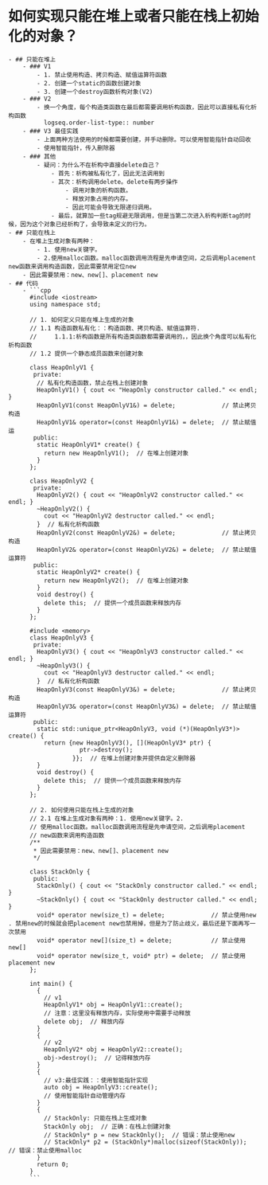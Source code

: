 # 如何实现只能在堆上或者只能在栈上初始化的对象？
	- ## 只能在堆上
		- ### V1
			- 1. 禁止使用构造、拷贝构造、赋值运算符函数
			- 2. 创建一个static的函数创建对象
			- 3. 创建一个destroy函数析构对象(V2)
		- ### V2
			- 换一个角度，每个构造类函数在最后都需要调用析构函数，因此可以直接私有化析构函数
			  logseq.order-list-type:: number
		- ### V3 最佳实践
			- 上面两种方法使用的时候都需要创建，并手动删除。可以使用智能指针自动回收
			- 使用智能指针，传入删除器
		- ### 其他
			- 疑问：为什么不在析构中直接delete自己？
				- 首先：析构被私有化了，因此无法调用到
				- 其次：析构调用delete。delete有两步操作
					- 调用对象的析构函数。
					- 释放对象占用的内存。
					- 因此可能会导致无限递归调用。
				- 最后，就算加一些tag规避无限调用，但是当第二次进入析构判断tag的时候，因为这个对象已经析构了，会导致未定义的行为。
	- ## 只能在栈上
		- 在堆上生成对象有两种：
			- 1. 使用new关键字。
			- 2.使用malloc函数。malloc函数调用流程是先申请空间，之后调用placement new函数来调用构造函数，因此需要禁用定位new
		- 因此需要禁用：new、new[]、placement new
	- ## 代码
		- ```cpp
		  #include <iostream>
		  using namespace std;
		  
		  // 1. 如何定义只能在堆上生成的对象
		  // 1.1 构造函数私有化：：构造函数、拷贝构造、赋值运算符.
		  //     1.1.1:析构函数是所有构造类函数都需要调用的，，因此换个角度可以私有化析构函数
		  // 1.2 提供一个静态成员函数来创建对象
		  
		  class HeapOnlyV1 {
		   private:
		    // 私有化构造函数，禁止在栈上创建对象
		    HeapOnlyV1() { cout << "HeapOnly constructor called." << endl; }
		    HeapOnlyV1(const HeapOnlyV1&) = delete;             // 禁止拷贝构造
		    HeapOnlyV1& operator=(const HeapOnlyV1&) = delete;  // 禁止赋值运
		   public:
		    static HeapOnlyV1* create() {
		      return new HeapOnlyV1();  // 在堆上创建对象
		    }
		  };
		  
		  class HeapOnlyV2 {
		   private:
		    HeapOnlyV2() { cout << "HeapOnlyV2 constructor called." << endl; }
		    ~HeapOnlyV2() {
		      cout << "HeapOnlyV2 destructor called." << endl;
		    }  // 私有化析构函数
		    HeapOnlyV2(const HeapOnlyV2&) = delete;             // 禁止拷贝构造
		    HeapOnlyV2& operator=(const HeapOnlyV2&) = delete;  // 禁止赋值运算符
		   public:
		    static HeapOnlyV2* create() {
		      return new HeapOnlyV2();  // 在堆上创建对象
		    }
		    void destroy() {
		      delete this;  // 提供一个成员函数来释放内存
		    }
		  };
		  
		  #include <memory>
		  class HeapOnlyV3 {
		   private:
		    HeapOnlyV3() { cout << "HeapOnlyV3 constructor called." << endl; }
		    ~HeapOnlyV3() {
		      cout << "HeapOnlyV3 destructor called." << endl;
		    }  // 私有化析构函数
		    HeapOnlyV3(const HeapOnlyV3&) = delete;             // 禁止拷贝构造
		    HeapOnlyV3& operator=(const HeapOnlyV3&) = delete;  // 禁止赋值运算符
		   public:
		    static std::unique_ptr<HeapOnlyV3, void (*)(HeapOnlyV3*)> create() {
		      return {new HeapOnlyV3(), [](HeapOnlyV3* ptr) {
		                ptr->destroy();
		              }};  // 在堆上创建对象并提供自定义删除器
		    }
		    void destroy() {
		      delete this;  // 提供一个成员函数来释放内存
		    }
		  };
		  
		  // 2. 如何使用只能在栈上生成的对象
		  // 2.1 在堆上生成对象有两种：1. 使用new关键字。2.
		  // 使用malloc函数。malloc函数调用流程是先申请空间，之后调用placement
		  // new函数来调用构造函数
		  /**
		   * 因此需要禁用：new、new[]、placement new
		   */
		  
		  class StackOnly {
		   public:
		    StackOnly() { cout << "StackOnly constructor called." << endl; }
		    ~StackOnly() { cout << "StackOnly destructor called." << endl; }
		    void* operator new(size_t) = delete;             // 禁止使用new . 禁用new的时候就会把placement new也禁用掉，但是为了防止歧义，最后还是下面再写一次禁用
		    void* operator new[](size_t) = delete;           // 禁止使用new[]
		    void* operator new(size_t, void* ptr) = delete;  // 禁止使用placement new
		  };
		  
		  int main() {
		    {
		      // v1
		      HeapOnlyV1* obj = HeapOnlyV1::create();
		      // 注意：这里没有释放内存，实际使用中需要手动释放
		      delete obj;  // 释放内存
		    }
		    {
		      // v2
		      HeapOnlyV2* obj = HeapOnlyV2::create();
		      obj->destroy();  // 记得释放内存
		    }
		    {
		      // v3:最佳实践：：使用智能指针实现
		      auto obj = HeapOnlyV3::create();
		      // 使用智能指针自动管理内存
		    }
		    {
		      // StackOnly: 只能在栈上生成对象
		      StackOnly obj;  // 正确：在栈上创建对象
		      // StackOnly* p = new StackOnly();  // 错误：禁止使用new
		      // StackOnly* p2 = (StackOnly*)malloc(sizeof(StackOnly));  // 错误：禁止使用malloc
		    }
		    return 0;
		  }
		  ```